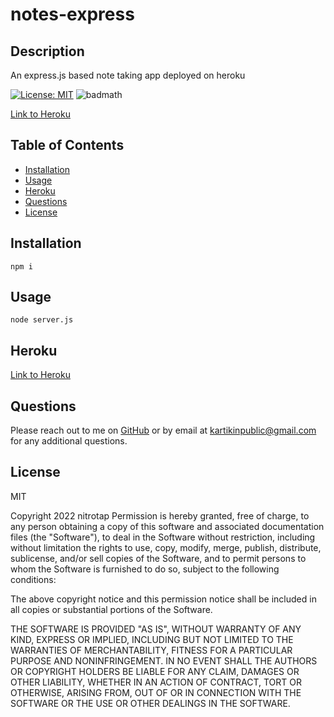 # notes-express

## Description

An express.js based note taking app deployed on heroku

[![License: MIT](https://img.shields.io/badge/License-MIT-yellow.svg)](https://opensource.org/licenses/MIT)
![badmath](https://img.shields.io/github/languages/top/nitrotap/notes-express)

[Link to Heroku](https://shielded-dusk-35952.herokuapp.com/)

## Table of Contents

- [Installation](#Installation)
- [Usage](#Usage)
- [Heroku](#Heroku)
- [Questions](#Questions)
- [License](#License)

## Installation

```
npm i
```

## Usage

```
node server.js
```

## Heroku

[Link to Heroku](https://shielded-dusk-35952.herokuapp.com/)

## Questions

Please reach out to me on [GitHub](https://github.com/nitrotap) or by email at kartikinpublic@gmail.com for any additional questions.

## License

MIT

Copyright 2022 nitrotap
Permission is hereby granted, free of charge, to any person obtaining a copy of this software and associated documentation files (the "Software"), to deal in the Software without restriction, including without limitation the rights to use, copy, modify, merge, publish, distribute, sublicense, and/or sell copies of the Software, and to permit persons to whom the Software is furnished to do so, subject to the following conditions:

The above copyright notice and this permission notice shall be included in all copies or substantial portions of the Software.

THE SOFTWARE IS PROVIDED "AS IS", WITHOUT WARRANTY OF ANY KIND, EXPRESS OR IMPLIED, INCLUDING BUT NOT LIMITED TO THE WARRANTIES OF MERCHANTABILITY, FITNESS FOR A PARTICULAR PURPOSE AND NONINFRINGEMENT. IN NO EVENT SHALL THE AUTHORS OR COPYRIGHT HOLDERS BE LIABLE FOR ANY CLAIM, DAMAGES OR OTHER LIABILITY, WHETHER IN AN ACTION OF CONTRACT, TORT OR OTHERWISE, ARISING FROM, OUT OF OR IN CONNECTION WITH THE SOFTWARE OR THE USE OR OTHER DEALINGS IN THE SOFTWARE.
